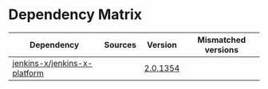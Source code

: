 # Dependency Matrix

Dependency | Sources | Version | Mismatched versions
---------- | ------- | ------- | -------------------
[jenkins-x/jenkins-x-platform](https://github.com/jenkins-x/jenkins-x-platform) |  | [2.0.1354](https://github.com/jenkins-x/jenkins-x-platform/releases/tag/v2.0.1354) | 
